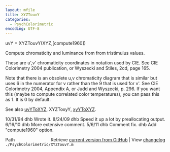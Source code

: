 ```yaml
---
layout: mfile
title: XYZTouvY
categories:
  - PsychColorimetric
encoding: UTF-8
---
```


uvY = XYZTouvY(XYZ,[compute1960])

Compute chromaticity and luminance from from tristimulus values.

These are u',v' chromaticity coordinates in notation
used by CIE.  See CIE Colorimetry 2004 publication, or Wyszecki
and Stiles, 2cd, page 165.

Note that there is an obsolete u,v chromaticity diagram that is similar
but uses 6 in the numerator for v rather than the 9 that is used for v'.
See CIE Colorimetry 2004, Appendix A, or Judd and Wyszecki, p. 296.  If
you want this (maybe to compute correlated color temperatures), you can
pass this as 1.  It is 0 by default.

See also [uvYToXYZ](/docs/uvYToXYZ), XYZToxyY, [xyYToXYZ](/docs/xyYToXYZ).

10/31/94  dhb   Wrote it.
8/24/09   dhb Speed it up a lot by preallocating output.
6/16/10   dhb More extensive comment.
5/6/11    dhb Comment fix.
          dhb Add "compute1960" option.


<div class="code_header" style="text-align:right;">
  <span style="float:left;">Path&nbsp;&nbsp;</span> <span class="counter">Retrieve <a href=
  "https://raw.github.com/Psychtoolbox-3/Psychtoolbox-3/beta/./PsychColorimetric/XYZTouvY.m">current version from GitHub</a> | View <a href=
  "https://github.com/Psychtoolbox-3/Psychtoolbox-3/commits/beta/./PsychColorimetric/XYZTouvY.m">changelog</a></span>
</div>
<div class="code">
  <code>./PsychColorimetric/XYZTouvY.m</code>
</div>
